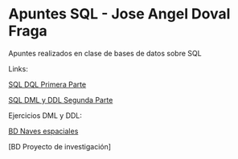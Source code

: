 # Apuntes SQL - Jose Angel Doval Fraga

Apuntes realizados en clase de bases de datos sobre SQL

Links:

[SQL DQL Primera Parte](https://github.com/dam108/ApuntesSQL/blob/master/Apuntes/Apuntes_SQL_Primera_parte.md)

[SQL DML y DDL Segunda Parte](https://github.com/dam108/ApuntesSQL/blob/master/Apuntes/Apuntes_SQL_Segunda_parte.md)

Ejercicios DML y DDL:

[BD Naves espaciales ](https://github.com/dam108/ApuntesSQL/blob/master/EjerciciosSQL/Ejercicio_naves_Espaciales.md)

[BD Proyecto de investigación]
